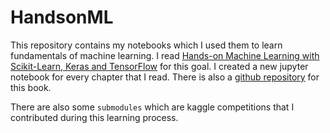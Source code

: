# HandsonML
This repository contains my notebooks which I used them to learn fundamentals of machine learning. I read [Hands-on Machine Learning with Scikit-Learn, Keras and TensorFlow](https://www.oreilly.com/library/view/hands-on-machine-learning/9781492032632/)
for this goal. I created a new jupyter notebook for every chapter that I read. There is also a [github repository](https://github.com/ageron/handson-ml2) for this book.


There are also some `submodules` which are kaggle competitions that I contributed during this learning process. 



